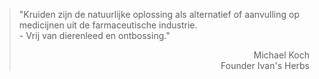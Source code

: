 > "Kruiden zijn de natuurlijke oplossing als alternatief of aanvulling op medicijnen uit de farmaceutische industrie. <br> - Vrij van dierenleed en ontbossing."
>
> <p style="text-align: right">Michael Koch<br>Founder Ivan's Herbs</p>
